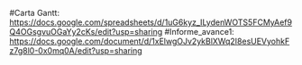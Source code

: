 #Carta Gantt:
https://docs.google.com/spreadsheets/d/1uG6kyz_ILydenWOTS5FCMyAef9Q4OGsgvuOGaYy2cKs/edit?usp=sharing
#Informe_avance1:
https://docs.google.com/document/d/1xElwgOJv2ykBlXWq2I8esUEVyohkFz7g8l0-0x0mq0A/edit?usp=sharing
